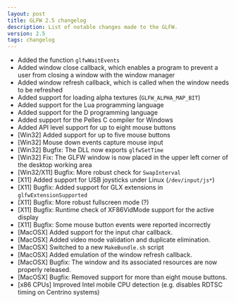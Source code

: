 ```yaml
---
layout: post
title: GLFW 2.5 changelog
description: List of notable changes made to the GLFW.
version: 2.5
tags: changelog
---
```


- Added the function `glfwWaitEvents`
- Added window close callback, which enables a program to prevent a user from
  closing a window with the window manager
- Added window refresh callback, which is called when the window needs to be
  refreshed
- Added support for loading alpha textures (`GLFW_ALPHA_MAP_BIT`)
- Added support for the Lua programming language
- Added support for the D programming language
- Added support for the Pelles C compiler for Windows
- Added API level support for up to eight mouse buttons
- \[Win32\] Added support for up to five mouse buttons
- \[Win32\] Mouse down events capture mouse input
- \[Win32\] Bugfix: The DLL now exports `glfwSetTime`
- \[Win32\] Fix: The GLFW window is now placed in the upper left corner of the
  desktop working area
- \[Win32/X11\] Bugfix: More robust check for `SwapInterval`
- \[X11\] Added support for USB joysticks under Linux (`/dev/input/js*`)
- \[X11\] Bugfix: Added support for GLX extensions in `glfwExtensionSupported`
- \[X11\] Bugfix: More robust fullscreen mode (?)
- \[X11\] Bugfix: Runtime check of XF86VidMode support for the active display
- \[X11\] Bugfix: Some mouse button events were reported incorrectly
- \[MacOSX\] Added support for the input char callback.
- \[MacOSX\] Added video mode validation and duplicate elimination.
- \[MacOSX\] Switched to a new `MakeBundle.sh` script
- \[MacOSX\] Added emulation of the window refresh callback.
- \[MacOSX\] Bugfix: The window and its associated resources are now properly
  released.
- \[MacOSX\] Bugfix: Removed support for more than eight mouse buttons.
- \[x86 CPUs\] Improved Intel mobile CPU detection (e.g. disables RDTSC timing
  on Centrino systems)
